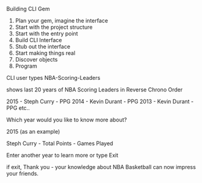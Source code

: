 Building CLI Gem

1. Plan your gem, imagine the interface
2. Start with the project structure
3. Start with the entry point
4. Build CLI Interface
5. Stub out the interface
6. Start making things real
7. Discover objects
8. Program


CLI
user types NBA-Scoring-Leaders

shows last 20 years of NBA Scoring Leaders in Reverse Chrono Order

2015 - Steph Curry - PPG
2014 - Kevin Durant - PPG
2013 - Kevin Durant - PPG
etc..

Which year would you like to know more about?

2015 (as an example)

Steph Curry - Total Points - Games Played

Enter another year to learn more or type Exit

if exit,
Thank you - your knowledge about NBA Basketball can now impress your friends.

